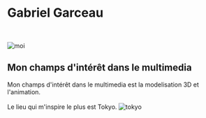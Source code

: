 
# Gabriel Garceau 
<br>

![moi](/H25_V11_inspirations_GARCEAU/Exercice_sem01/image/moi.JPG)

## Mon champs d'intérêt dans le multimedia 
Mon champs d'intérêt dans le multimedia est la modelisation 3D et l'animation.
<br>
<br>
Le lieu qui m'inspire le plus est Tokyo.
![tokyo](https://github.com/user-attachments/assets/4f9812ef-d2e6-4d11-be63-25142f31475a)
